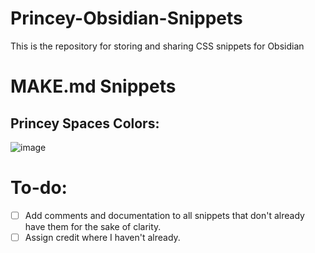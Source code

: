 # Princey-Obsidian-Snippets
This is the repository for storing and sharing CSS snippets for Obsidian

# MAKE.md Snippets
## Princey Spaces Colors:
![image](https://user-images.githubusercontent.com/126889088/236686462-8337ab85-9600-48d3-bd30-300769c0d150.png)


# To-do:
- [ ] Add comments and documentation to all snippets that don't already have them for the sake of clarity.
- [ ] Assign credit where I haven't already.
